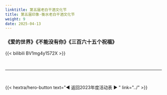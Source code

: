 ```yaml
---
linktitle: 第五届老白干酒文化节
title: 第五届印象·衡水老白干酒文化节
weight: 9
date: 2025-04-13
---
```


### 《爱的世界》《不能没有你》《三百六十五个祝福》

{{< bilibili BV1mg4y1572X >}}

<br>
<hr>
<br>

{{< hextra/hero-button text="◀ 返回2023年度活动表 ▶ " link="../" >}}